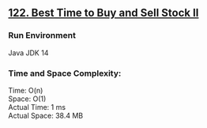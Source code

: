 ## [122. Best Time to Buy and Sell Stock II](https://leetcode.com/problems/best-time-to-buy-and-sell-stock-ii/)

### Run Environment
Java JDK 14

### Time and Space Complexity:
Time: O(n)  
Space: O(1)  
Actual Time: 1 ms  
Actual Space: 38.4 MB

